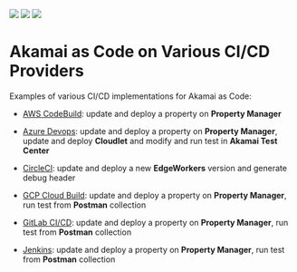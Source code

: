 ![](https://img.shields.io/badge/Akamai-cli--property--manager-blue.svg?style=plastic)
![](https://img.shields.io/badge/Akamai-cli--cloudlets-blue.svg?style=plastic)
![](https://img.shields.io/badge/Akamai-cli--test--center-blue.svg?style=plastic)

# Akamai as Code on Various CI/CD Providers

Examples of various CI/CD implementations for Akamai as Code:
* [AWS CodeBuild](https://aws.amazon.com/codebuild/): update and deploy a property on **Property Manager**

* [Azure Devops](https://azure.microsoft.com/en-us/products/devops/): update and deploy a property on **Property Manager**, update and deploy **Cloudlet** and modify and run test in **Akamai Test Center**

* [CircleCI](https://circleci.com/): update and deploy a new **EdgeWorkers** version and generate debug header

* [GCP Cloud Build](https://cloud.google.com/build): update and deploy a property on **Property Manager**, run test from **Postman** collection

* [GitLab CI/CD](https://docs.gitlab.com/ee/ci/): update and deploy a property on **Property Manager**, run test from **Postman** collection

* [Jenkins](https://www.jenkins.io/): update and deploy a property on **Property Manager**, run test from **Postman** collection